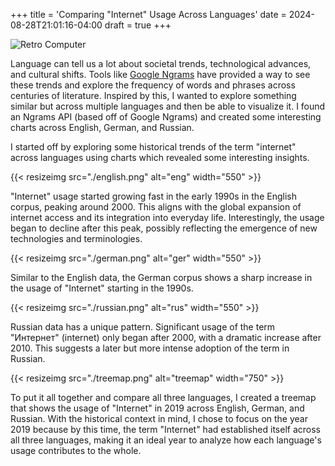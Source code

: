 +++
title = 'Comparing "Internet" Usage Across Languages'
date = 2024-08-28T21:01:16-04:00
draft = true
+++

![Retro Computer](./computer-old.jpeg)

Language can tell us a lot about societal trends, technological advances, and cultural shifts. Tools like [Google Ngrams](https://books.google.com/ngrams/) have provided a way to see these trends and explore the frequency of words and phrases across centuries of literature. Inspired by this, I wanted to explore something similar but across multiple languages and then be able to visualize it. I found an Ngrams API (based off of Google Ngrams) and created some interesting charts across English, German, and Russian.

I started off by exploring some historical trends of the term "internet" across languages using charts which revealed some interesting insights.

{{< resizeimg src="./english.png" alt="eng" width="550" >}}

"Internet" usage started growing fast in the early 1990s in the English corpus, peaking around 2000. This aligns with the global expansion of internet access and its integration into everyday life. Interestingly, the usage began to decline after this peak, possibly reflecting the emergence of new technologies and terminologies.

{{< resizeimg src="./german.png" alt="ger" width="550" >}}

Similar to the English data, the German corpus shows a sharp increase in the usage of "Internet" starting in the 1990s.

{{< resizeimg src="./russian.png" alt="rus" width="550" >}}

Russian data has a unique pattern. Significant usage of the term "Интернет" (internet) only began after 2000, with a dramatic increase after 2010. This suggests a later but more intense adoption of the term in Russian.

{{< resizeimg src="./treemap.png" alt="treemap" width="750" >}}

To put it all together and compare all three languages, I created a treemap that shows the usage of "Internet" in 2019 across English, German, and Russian. With the historical context in mind, I chose to focus on the year 2019 because by this time, the term "Internet" had established itself across all three languages, making it an ideal year to analyze how each language's usage contributes to the whole.